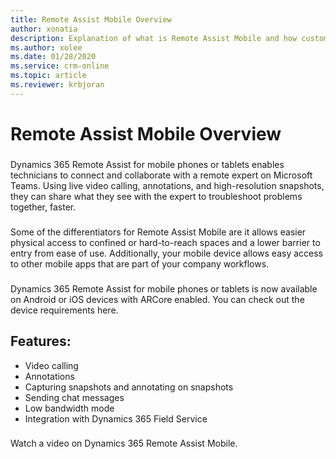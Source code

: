 ```yaml
---
title: Remote Assist Mobile Overview
author: xonatia
description: Explanation of what is Remote Assist Mobile and how customers can leverage the app
ms.author: xolee
ms.date: 01/28/2020
ms.service: crm-online
ms.topic: article
ms.reviewer: krbjoran
---
```

# Remote Assist Mobile Overview

###
Dynamics 365 Remote Assist for mobile phones or tablets enables technicians to connect and collaborate with a remote expert on Microsoft Teams. Using live video calling, annotations, and high-resolution snapshots, they can share what they see with the expert to troubleshoot problems together, faster. 
###
Some of the differentiators for Remote Assist Mobile are it allows easier physical access to confined or hard-to-reach spaces and a lower barrier to entry from ease of use. Additionally, your mobile device allows easy access to other mobile apps that are part of your company workflows. 
###
Dynamics 365 Remote Assist for mobile phones or tablets is now available on Android or iOS devices with ARCore enabled. You can check out the device requirements here.

## Features: 
- Video calling 
- Annotations 
- Capturing snapshots and annotating on snapshots
- Sending chat messages
- Low bandwidth mode
- Integration with Dynamics 365 Field Service 
###
Watch a video on Dynamics 365 Remote Assist Mobile. 
 
 
 
